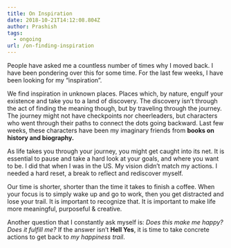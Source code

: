 ```yaml
---
title: On Inspiration
date: 2018-10-21T14:12:08.804Z
author: Prashish
tags:
  - ongoing
url: /on-finding-inspiration
---
```

People have asked me a countless number of times why I moved back. I have been pondering over this for some time. For the last few weeks, I have been looking for my “inspiration”.

We find inspiration in unknown places. Places which, by nature, engulf your existence and take you to a land of discovery. The discovery isn’t through the act of finding the meaning though, but by traveling through the journey. The journey might not have checkpoints nor cheerleaders, but characters who went through their paths to connect the dots going backward. Last few weeks, these characters have been my imaginary friends from **books on history and biography.**

As life takes you through your journey, you might get caught into its net. It is essential to pause and take a hard look at your goals, and where you want to be. I did that when I was in the US. My vision didn’t match my actions. I needed a hard reset, a break to reflect and rediscover myself.

Our time is shorter, shorter than the time it takes to finish a coffee. When your focus is to simply wake up and go to work, then you get distracted and lose your trail. It is important to recognize that. It is important to make life more meaningful, purposeful & creative.

Another question that I constantly ask myself is: _Does this make me happy?_ _Does it fulfill me?_ If the answer isn’t **Hell Yes**, it is time to take concrete actions to get back to _my happiness trail_.
